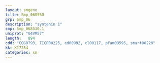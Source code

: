 ```yaml
---
layout: smgene
title: Smp_068530
grp: Smp_06
description: "syntenin 1"
smp: Smp_068530.1
uniprot: "G4VM57"
length:   894
cdd: "COG0793, TIGR00225, cd00992, cl00117, pfam00595, smart00228"
kk: K17254
categories: sm
---
```

